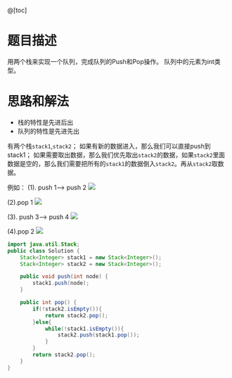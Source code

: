 @[toc]
# 题目描述
用两个栈来实现一个队列，完成队列的Push和Pop操作。 队列中的元素为int类型。

# 思路和解法
- 栈的特性是先进后出
- 队列的特性是先进先出

有两个栈`stack1`,`stack2`；
如果有新的数据进入，那么我们可以直接push到stack1；
如果需要取出数据，那么我们优先取出`stack2`的数据，如果`stack2`里面数据是空的，那么我们需要把所有的`stack1`的数据倒入`stack2`。再从`stack2`取数据。

例如：
(1). push 1--> push 2
![](https://imgconvert.csdnimg.cn/aHR0cHM6Ly9tYXJrZG93bnBpY3R1cmUub3NzLWNuLXFpbmdkYW8uYWxpeXVuY3MuY29tLzIwMjAwNzExMTEyMjM1LnBuZw?x-oss-process=image/format,png)

(2).pop 1
![](https://imgconvert.csdnimg.cn/aHR0cHM6Ly9tYXJrZG93bnBpY3R1cmUub3NzLWNuLXFpbmdkYW8uYWxpeXVuY3MuY29tLzIwMjAwNzExMTEyNDAxLnBuZw?x-oss-process=image/format,png)

(3). push 3--> push 4
![](https://imgconvert.csdnimg.cn/aHR0cHM6Ly9tYXJrZG93bnBpY3R1cmUub3NzLWNuLXFpbmdkYW8uYWxpeXVuY3MuY29tLzIwMjAwNzExMTEyNDQ2LnBuZw?x-oss-process=image/format,png)

(4).pop 2
![](https://imgconvert.csdnimg.cn/aHR0cHM6Ly9tYXJrZG93bnBpY3R1cmUub3NzLWNuLXFpbmdkYW8uYWxpeXVuY3MuY29tLzIwMjAwNzExMTEyNTE2LnBuZw?x-oss-process=image/format,png)

```java
import java.util.Stack;
public class Solution {
    Stack<Integer> stack1 = new Stack<Integer>();
    Stack<Integer> stack2 = new Stack<Integer>();

    public void push(int node) {
        stack1.push(node);
    }

    public int pop() {
        if(!stack2.isEmpty()){
            return stack2.pop();
        }else{
            while(!stack1.isEmpty()){
                stack2.push(stack1.pop());
            }
        }
        return stack2.pop();
    }
}
```


